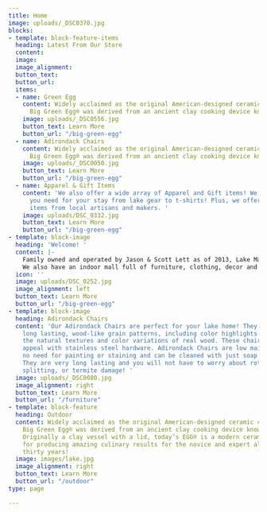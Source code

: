 ```yaml
---
title: Home
image: uploads/_DSC0370.jpg
blocks:
- template: block-feature-items
  heading: Latest From Our Store
  content: 
  image: 
  image_alignment: 
  button_text: 
  button_url: 
  items:
  - name: Green Egg
    content: Widely acclaimed as the original American-designed ceramic cooker, the
      Big Green Egg® was derived from an ancient clay cooking device known as a “kamado”.
    image: uploads/_DSC0556.jpg
    button_text: Learn More
    button_url: "/big-green-egg"
  - name: Adirondack Chairs
    content: Widely acclaimed as the original American-designed ceramic cooker, the
      Big Green Egg® was derived from an ancient clay cooking device known as a “kamado”.
    image: uploads/_DSC0050.jpg
    button_text: Learn More
    button_url: "/big-green-egg"
  - name: Apparel & Gift Items
    content: 'We also offer a wide array of Apparel and Gift items! We have everything
      you need for your stay from lake gear to t-shirts! Plus, we offer many unique
      items from local artisans and makers. '
    image: uploads/DSC_0332.jpg
    button_text: Learn More
    button_url: "/big-green-egg"
- template: block-image
  heading: 'Welcome! '
  content: |-
    Family owned and operated by Jason & Scott Lett as of 2013, Lake Martin Mini Mall is conveniently located on Hwy 63, just north of Eclectic, AL.  Although we are located in the Lake Martin area, we can ship anywhere in the U.S.  We offer a wide selection of concrete pottery; including water fountains, statuary, planters, and more! Feel free to browse through our online selections, but if you don't see what you are looking for, just give us a call! We would love to hear from you!
    We also have an indoor mall full of furniture, clothing, decor and more….as well as being home to the Big Green Egg! Stop by and pay us a visit.  We’d love to meet you!
  icon: ''
  image: uploads/DSC_0252.jpg
  image_alignment: left
  button_text: Learn More
  button_url: "/big-green-egg"
- template: block-image
  heading: Adirondack Chairs
  content: 'Our Adirondack Chairs are perfect for your lake home! They are made with
    long lasting, wood-like grain patterns, including color highlights which emulate
    the natural textures and color variations of real wood. These chairs have a timeless
    appeal with stainless steel hardware. Adirondack Chairs are low maintenance -
    no need for painting or staining and can be cleaned with just soap and water.
    They are very long lasting and you will not have to worry about rotting, splintering,
    splitting, or termite damage! '
  image: uploads/_DSC0080.jpg
  image_alignment: right
  button_text: Learn More
  button_url: "/furniture"
- template: block-feature
  heading: Outdoor
  content: Widely acclaimed as the original American-designed ceramic cooker, the
    Big Green Egg® was derived from an ancient clay cooking device known as a “kamado”.
    Originally a clay vessel with a lid, today’s EGG® is a modern ceramic marvel known
    for producing amazing culinary results for the novice and expert alike for over
    thirty years!
  image: images/lake.jpg
  image_alignment: right
  button_text: Learn More
  button_url: "/outdoor"
type: page

---
```

